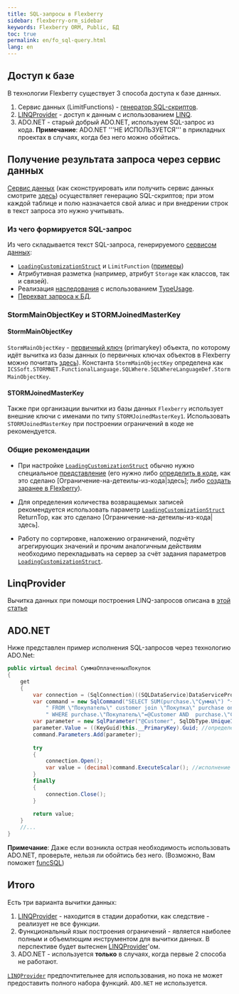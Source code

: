 ```yaml
---
title: SQL-запросы в Flexberry
sidebar: flexberry-orm_sidebar
keywords: Flexberry ORM, Public, БД
toc: true
permalink: en/fo_sql-query.html
lang: en
---
```


## Доступ к базе

В технологии Flexberry существует 3 способа доступа к базе данных.

1. Сервис данных (LimitFunctions) - [генератор SQL-скриптов](fo_function-list.html).
2. [LINQProvider](fo_linq-provider.html) - доступ к данным с использованием [LINQ](http://msdn.microsoft.com/ru-ru/library/bb397926.aspx).
3. ADO.NET - старый добрый ADO.NET, используем SQL-запрос из кода. __Примечание__: ADO.NET '''НЕ ИСПОЛЬЗУЕТСЯ''' в прикладных проектах в случаях, когда без него можно обойтись.

## Получение результата запроса через сервис данных

[Cервис данных](fo_data-service.html) (как сконструировать или получить cервис данных смотрите [здесь](construction--data-service.html)) осуществляет генерацию SQL-скриптов; при этом каждой таблице и полю назначается свой алиас и при внедрении строк в текст запроса это нужно учитывать.

### Из чего формируется SQL-запрос 

Из чего складывается текст SQL-запроса, генерируемого [сервисом данных](fo_data-service.html):

* [`LoadingCustomizationStruct`](fo_loading-customization-struct.html) и `LimitFunction` ([примеры](fo_function-list.html))
* Атрибутивная разметка (например, атрибут `Storage` как классов, так и связей).
* Реализация [наследования](fo_inheritance.html) с иcпользованием [TypeUsage](fo_type-usage-problem.html).
* [Перехват запроса к БД](fo_intercept-formation-sql-query.html).

### StormMainObjectKey и STORMJoinedMasterKey

#### StormMainObjectKey

`StormMainObjectKey` - [первичный ключ](http://msdn.microsoft.com/ru-ru/library/ms191236%28v=sql.90%29.aspx) (primarykey)  объекта, по которому идёт вычитка из базы данных (о первичных ключах объектов в Flexberry можно почитать [здесь](fo_primary-keys-objects.html)).
Константа `StormMainObjectKey` определена как `ICSSoft.STORMNET.FunctionalLanguage.SQLWhere.SQLWhereLanguageDef.StormMainObjectKey`.

#### STORMJoinedMasterKey

Также при организации вычитки из базы данных `Flexberry` использует внешние ключи с именами по типу `STORMJoinedMasterKey1`. Использовать `STORMJoinedMasterKey` при построении ограничений в коде не рекомендуется.

### Общие рекомендации

* При настройке [`LoadingCustomizationStruct`](fo_loading-customization-struct.html) обычно нужно специальное [представление](fd_view-definition.html) (его нужно либо [определить в коде](fd_view-definition.html), как это сделано [Ограничение-на-детеилы-из-кода|здесь]; либо [создать заранее в Flexberry](fo_data-classes.html)).

* Для определения количества возвращаемых записей рекомендуется использовать параметр [`LoadingCustomizationStruct`](fo_loading-customization-struct.html) ReturnTop, как это сделано [Ограничение-на-детеилы-из-кода|здесь].

* Работу по сортировке, наложению ограничений, подчёту агрегирующих значений и прочим аналогичным действиям необходимо перекладывать на сервер за счёт задания параметров [`LoadingCustomizationStruct`](fo_loading-customization-struct.html).

## LinqProvider

Вычитка данных при помощи построения LINQ-запросов описана в [этой статье](fo_linq-provider.html)

## ADO.NET

Ниже представлен пример исполнения SQL-запросов через технологию ADO.Net:

```csharp
public virtual decimal СуммаОплаченныхПокупок
{
	get
	{
		var connection = (SqlConnection)((SQLDataService)DataServiceProvider.DataService).GetConnection(); //получение подключения
		var command = new SqlCommand("SELECT SUM(purchase.\"Сумма\") "+
			" FROM \"Покупатель\" customer join \"Покупка\" purchase on customer.\"primaryKey\" = purchase.\"Покупатель\" "+
			" WHERE purchase.\"Покупатель\"=@Customer AND  purchase.\"Статус\" = \'Оплачено\' ", connection); //формирование запроса
		var parameter = new SqlParameter("@Customer", SqlDbType.UniqueIdentifier);
		parameter.Value = ((KeyGuid)this.__PrimaryKey).Guid; //определение значения параметра
		command.Parameters.Add(parameter);
		
		try
		{
			connection.Open();
			var value = (decimal)command.ExecuteScalar(); //исполнение запроса
		}
		finally
		{
			connection.Close();
		}
		
		return value;
	}
	//...
}
```

__Примечание__: Даже если возникла острая необходимость использовать ADO.NET, проверьте, нельзя ли обойтись без него. (Возможно, Вам поможет [funcSQL](func-s-q-l.html))

## Итого

Есть три варианта вычитки данных:

1. [LINQProvider](fo_linq-provider.html) - находится в стадии доработки, как следствие - реализует не все функции.
2. Функциональный язык построения ограничений - является наиболее полным и объемлющим инструментом для вычитки данных. В перспективе будет вытеснен [LINQProvider](fo_function-list.html)'ом.
3. ADO.NET - используется __только__ в случаях, когда первые 2 способа не работают.

[`LINQProvider`](fo_linq-provider.html) предпочтительнее для использования, но пока не может предоставить полного набора функций.
`ADO.NET` не используется.
